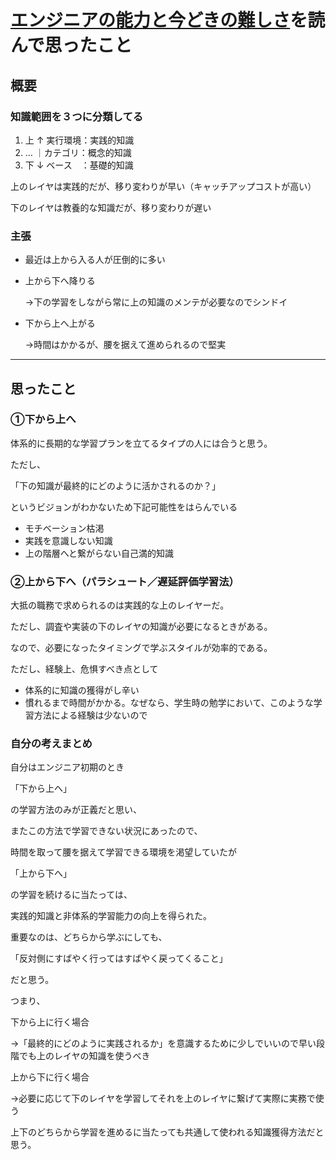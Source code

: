 # [エンジニアの能力と今どきの難しさ](https://medium.com/@itog/%E3%82%A8%E3%83%B3%E3%82%B8%E3%83%8B%E3%82%A2%E3%81%AE%E8%83%BD%E5%8A%9B%E3%81%A8%E4%BB%8A%E3%81%A9%E3%81%8D%E3%81%AE%E9%9B%A3%E3%81%97%E3%81%95-ff497711946a)を読んで思ったこと

## 概要
### 知識範囲を３つに分類してる
1. 上 ↑ 実行環境：実践的知識
2. … ｜カテゴリ：概念的知識
3. 下 ↓ ベース　：基礎的知識

上のレイヤは実践的だが、移り変わりが早い（キャッチアップコストが高い）

下のレイヤは教養的な知識だが、移り変わりが遅い

### 主張
- 最近は上から入る人が圧倒的に多い
- 上から下へ降りる

  →下の学習をしながら常に上の知識のメンテが必要なのでシンドイ

- 下から上へ上がる

  →時間はかかるが、腰を据えて進められるので堅実
 
 ---
## 思ったこと
### ①下から上へ

体系的に長期的な学習プランを立てるタイプの人には合うと思う。

ただし、

「下の知識が最終的にどのように活かされるのか？」

というビジョンがわかないため下記可能性をはらんでいる

- モチベーション枯渇
- 実践を意識しない知識
- 上の階層へと繋がらない自己満的知識

### ②上から下へ（パラシュート／遅延評価学習法）

大抵の職務で求められるのは実践的な上のレイヤーだ。

ただし、調査や実装の下のレイヤの知識が必要になるときがある。

なので、必要になったタイミングで学ぶスタイルが効率的である。

ただし、経験上、危惧すべき点として

- 体系的に知識の獲得がし辛い
- 慣れるまで時間がかかる。なぜなら、学生時の勉学において、このような学習方法による経験は少ないので

### 自分の考えまとめ

自分はエンジニア初期のとき

「下から上へ」

の学習方法のみが正義だと思い、

またこの方法で学習できない状況にあったので、

時間を取って腰を据えて学習できる環境を渇望していたが

「上から下へ」

の学習を続けるに当たっては、

実践的知識と非体系的学習能力の向上を得られた。



重要なのは、どちらから学ぶにしても、

「反対側にすばやく行ってはすばやく戻ってくること」

だと思う。

つまり、

下から上に行く場合

→「最終的にどのように実践されるか」を意識するために少しでいいので早い段階でも上のレイヤの知識を使うべき

上から下に行く場合

→必要に応じて下のレイヤを学習してそれを上のレイヤに繋げて実際に実務で使う

上下のどちらから学習を進めるに当たっても共通して使われる知識獲得方法だと思う。
